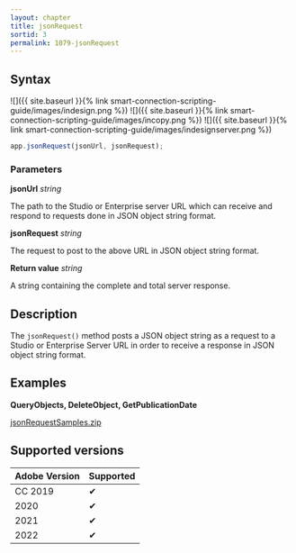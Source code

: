 ```yaml
---
layout: chapter
title: jsonRequest
sortid: 3
permalink: 1079-jsonRequest
---
```

## Syntax

![]({{ site.baseurl }}{% link smart-connection-scripting-guide/images/indesign.png %}) ![]({{ site.baseurl }}{% link smart-connection-scripting-guide/images/incopy.png %}) ![]({{ site.baseurl }}{% link smart-connection-scripting-guide/images/indesignserver.png %})
```javascript
app.jsonRequest(jsonUrl, jsonRequest);
```

### Parameters

**jsonUrl** *string*

The path to the Studio or Enterprise server URL which can receive and respond to requests done in JSON object string format.

**jsonRequest** *string*

The request to post to the above URL in JSON object string format.

**Return value** *string*

A string containing the complete and total server response.

## Description

The `jsonRequest()` method posts a JSON object string as a request to a Studio or Enterprise Server URL in order to receive a response in JSON object string format.

## Examples

**QueryObjects, DeleteObject, GetPublicationDate**

[jsonRequestSamples.zip](https://github.com/WoodWing/enterprise-integration-guide/raw/master/assets/download/jsonRequest-samples.zip)

## Supported versions

| Adobe Version | Supported |
|---------------|-----------|
| CC 2019       | ✔         |
| 2020          | ✔         |
| 2021          | ✔         |
| 2022          | ✔         |
